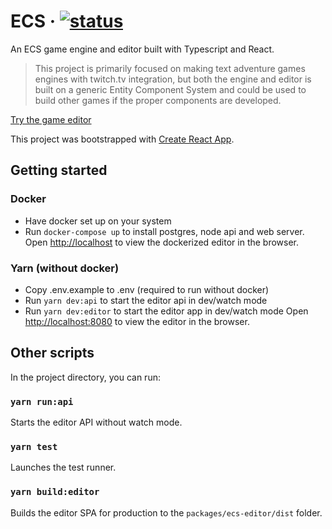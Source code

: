 # ECS &middot; [![status](https://github.com/ksandin/ecs/actions/workflows/main.yml/badge.svg)](https://github.com/ksandin/ecs/actions)

An ECS game engine and editor built with Typescript and React.

> This project is primarily focused on making text adventure games engines with twitch.tv integration,
> but both the engine and editor is built on a generic Entity Component System and could be used
> to build other games if the proper components are developed.

[Try the game editor](https://ksandin-ecs-editor.surge.sh/)

This project was bootstrapped with [Create React App](https://github.com/facebook/create-react-app).

## Getting started

### Docker

- Have docker set up on your system
- Run `docker-compose up` to install postgres, node api and web server.
  Open [http://localhost](http://localhost) to view the dockerized editor in the browser.

### Yarn (without docker)

- Copy .env.example to .env (required to run without docker)
- Run `yarn dev:api` to start the editor api in dev/watch mode
- Run `yarn dev:editor` to start the editor app in dev/watch mode
  Open [http://localhost:8080](http://localhost:8080) to view the editor in the browser.

## Other scripts

In the project directory, you can run:

### `yarn run:api`

Starts the editor API without watch mode.

### `yarn test`

Launches the test runner.

### `yarn build:editor`

Builds the editor SPA for production to the `packages/ecs-editor/dist` folder.
